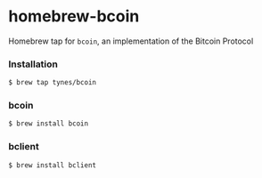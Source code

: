 # homebrew-bcoin

Homebrew tap for `bcoin`, an implementation of the Bitcoin Protocol

### Installation

```bash
$ brew tap tynes/bcoin
```

### bcoin

```bash
$ brew install bcoin
```

### bclient

```bash
$ brew install bclient
```

